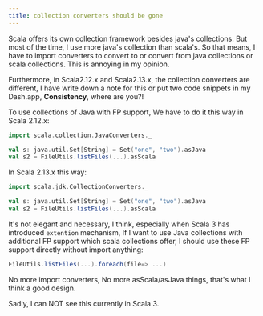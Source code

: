 ```yaml
---
title: collection converters should be gone
---
```



Scala offers its own collection framework besides java's collections. But most of the time, I use more java's collection than scala's. So that means, I have to import converters to convert to or convert from java collections or scala collections. This is annoying in my opinion. 

Furthermore, in Scala2.12.x and Scala2.13.x, the collection converters are different, I have write down a note for this or put two code snippets in my Dash.app, **Consistency**, where are you?!

To use collections of Java with FP support, We have to do it this way in Scala 2.12.x:

```scala
import scala.collection.JavaConverters._

val s: java.util.Set[String] = Set("one", "two").asJava
val s2 = FileUtils.listFiles(...).asScala
```

In Scala 2.13.x this way:

```scala
import scala.jdk.CollectionConverters._

val s: java.util.Set[String] = Set("one", "two").asJava
val s2 = FileUtils.listFiles(...).asScala
```

It's not elegant and necessary, I think, especially when Scala 3 has introduced `extention` mechanism,  If I want to use Java collections with additional FP support which scala collections offer, I should use these FP support directly without import anything:

```scala
FileUtils.listFiles(...).foreach(file=> ...)
```

No more import converters, No more asScala/asJava things, that's what I think a good design.

Sadly, I can NOT see this currently in Scala 3.
